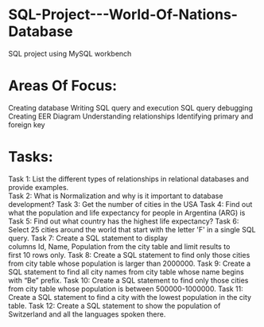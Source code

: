 # SQL-Project---World-Of-Nations-Database
SQL project using MySQL workbench 

# Areas Of Focus:
Creating database
Writing SQL query and execution 
SQL query debugging 
Creating EER Diagram
Understanding relationships
Identifying primary and foreign key

# Tasks:
Task 1: List the different types of relationships in relational databases  and provide examples.<br>
Task 2: What is Normalization and why is it important to database development?
Task 3: Get the number of cities in the USA
Task 4: Find out what the population and life expectancy for people in Argentina (ARG) is
Task 5: Find out what country has the highest life expectancy?
Task 6: Select 25 cities around the world that start with the letter 'F' in a single SQL query.
Task 7: Create a SQL statement to display columns Id, Name, Population from the city table and limit results to first 10 rows only.
Task 8: Create a SQL statement to find only those cities from city table whose population is larger than 2000000.
Task 9: Create a SQL statement to find all city names from city table whose name begins with “Be” prefix.
Task 10: Create a SQL statement to find only those cities from city table whose population is between 500000-1000000.
Task 11: Create a SQL statement to find a city with the lowest population in the city table.
Task 12: Create a SQL statement to show the population of Switzerland and all the languages spoken there.


